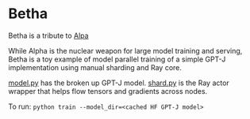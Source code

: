 # Betha

Betha is a tribute to [Alpa](https://github.com/alpa-projects/alpa)

While Alpha is the nuclear weapon for large model training and serving, Betha is a toy example of model parallel training of a simple GPT-J implementation using manual sharding and Ray core.

[model.py](https://github.com/gjoliver/Betha/blob/master/model.py) has the broken up GPT-J model. [shard.py](https://github.com/gjoliver/Betha/blob/master/shard.py) is the Ray actor wrapper that helps flow tensors and gradients across nodes.

To run: ``python train --model_dir=<cached HF GPT-J model>``
